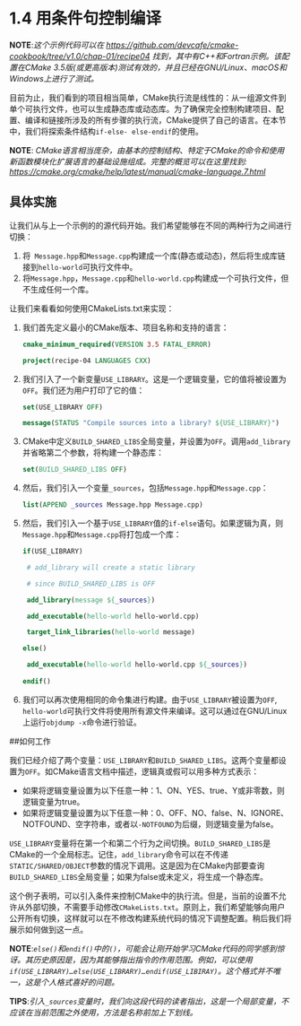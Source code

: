 # 1.4 用条件句控制编译

**NOTE**:*这个示例代码可以在 https://github.com/devcafe/cmake-cookbook/tree/v1.0/chap-01/recipe04 找到，其中有C++和Fortran示例。该配置在CMake 3.5版(或更高版本)测试有效的，并且已经在GNU/Linux、macOS和Windows上进行了测试。*

目前为止，我们看到的项目相当简单，CMake执行流是线性的：从一组源文件到单个可执行文件，也可以生成静态库或动态库。为了确保完全控制构建项目、配置、编译和链接所涉及的所有步骤的执行流，CMake提供了自己的语言。在本节中，我们将探索条件结构`if-else- else-endif`的使用。

**NOTE**: *CMake语言相当庞杂，由基本的控制结构、特定于CMake的命令和使用新函数模块化扩展语言的基础设施组成。完整的概览可以在这里找到: https://cmake.org/cmake/help/latest/manual/cmake-language.7.html*

## 具体实施

让我们从与上一个示例的的源代码开始。我们希望能够在不同的两种行为之间进行切换：

1. 将` Message.hpp`和`Message.cpp`构建成一个库(静态或动态)，然后将生成库链接到`hello-world`可执行文件中。
2. 将`Message.hpp`，`Message.cpp`和`hello-world.cpp`构建成一个可执行文件，但不生成任何一个库。

让我们来看看如何使用CMakeLists.txt来实现：

1. 我们首先定义最小的CMake版本、项目名称和支持的语言：

   ```cmake
   cmake_minimum_required(VERSION 3.5 FATAL_ERROR)
   
   project(recipe-04 LANGUAGES CXX)
   ```

2. 我们引入了一个新变量`USE_LIBRARY`。这是一个逻辑变量，它的值将被设置为`OFF`。我们还为用户打印了它的值：

   ```cmake
   set(USE_LIBRARY OFF)
   
   message(STATUS "Compile sources into a library? ${USE_LIBRARY}")
   ```

3. CMake中定义`BUILD_SHARED_LIBS`全局变量，并设置为`OFF`。调用`add_library`并省略第二个参数，将构建一个静态库：

   ```cmake
   set(BUILD_SHARED_LIBS OFF)
   ```

4. 然后，我们引入一个变量`_sources`，包括`Message.hpp`和`Message.cpp`：

   ```cmake
   list(APPEND _sources Message.hpp Message.cpp)
   ```

5. 然后，我们引入一个基于`USE_LIBRARY`值的`if-else`语句。如果逻辑为真，则` Message.hpp`和`Message.cpp`将打包成一个库：

   ```cmake
   if(USE_LIBRARY)
   
   	# add_library will create a static library
   
   	# since BUILD_SHARED_LIBS is OFF
   
   	add_library(message ${_sources})
   
   	add_executable(hello-world hello-world.cpp)
   
   	target_link_libraries(hello-world message)
   
   else()
   
   	add_executable(hello-world hello-world.cpp ${_sources})
   	
   endif()
   ```

6. 我们可以再次使用相同的命令集进行构建。由于`USE_LIBRARY`被设置为`OFF`, `hello-world`可执行文件将使用所有源文件来编译。这可以通过在GNU/Linux上运行`objdump -x`命令进行验证。

##如何工作

我们已经介绍了两个变量：`USE_LIBRARY`和`BUILD_SHARED_LIBS`。这两个变量都设置为`OFF`。如CMake语言文档中描述，逻辑真或假可以用多种方式表示：

* 如果将逻辑变量设置为以下任意一种：1、ON、YES、true、Y或非零数，则逻辑变量为true。
* 如果将逻辑变量设置为以下任意一种：0、OFF、NO、false、N、IGNORE、NOTFOUND、空字符串，或者以`-NOTFOUND`为后缀，则逻辑变量为false。

`USE_LIBRARY`变量将在第一个和第二个行为之间切换。`BUILD_SHARED_LIBS`是CMake的一个全局标志。记住，`add_library`命令可以在不传递`STATIC/SHARED/OBJECT`参数的情况下调用。这是因为在CMake内部要查询`BUILD_SHARED_LIBS`全局变量；如果为false或未定义，将生成一个静态库。

这个例子表明，可以引入条件来控制CMake中的执行流。但是，当前的设置不允许从外部切换，不需要手动修改`CMakeLists.txt`。原则上，我们希望能够向用户公开所有切换，这样就可以在不修改构建系统代码的情况下调整配置。稍后我们将展示如何做到这一点。

**NOTE**:*`else()`和`endif()`中的`()`，可能会让刚开始学习CMake代码的同学感到惊讶。其历史原因是，因为其能够指出指令的作用范围。例如，可以使用`if(USE_LIBRARY)…else(USE_LIBRARY)…endif(USE_LIBIRAY)`。这个格式并不唯一，这是个人格式喜好的问题。*

**TIPS**:*引入`_sources`变量时，我们向这段代码的读者指出，这是一个局部变量，不应该在当前范围之外使用，方法是名称前加上下划线。*

